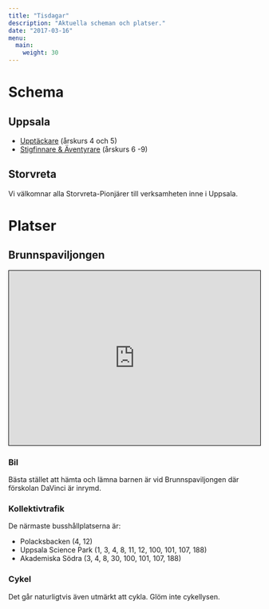 ```yaml
---
title: "Tisdagar"
description: "Aktuella scheman och platser."
date: "2017-03-16"
menu:
  main:
    weight: 30
---
```

# Schema

## Uppsala

- [Upptäckare](/tisdagar/2018-t1-ut.pdf) (årskurs 4 och 5)
- [Stigfinnare & Äventyrare](/tisdagar/2018-t1-sfat.pdf) (årskurs 6 -9)

## Storvreta
Vi välkomnar alla Storvreta-Pionjärer till verksamheten inne i Uppsala.

# Platser

## Brunnspaviljongen

<iframe width="100%" height="350" frameborder="0" scrolling="no" marginheight="0" marginwidth="0" src="http://www.openstreetmap.org/export/embed.html?bbox=17.63601779937744%2C59.83975906463954%2C17.65723943710327%2C59.84918012037049&amp;layer=mapnik&amp;marker=59.84446992580006%2C17.646628618240356" style="border: 1px solid black"></iframe>

### Bil

Bästa stället att hämta och lämna barnen är vid Brunnspaviljongen där förskolan DaVinci är inrymd.

### Kollektivtrafik
De närmaste busshållplatserna är:
- Polacksbacken (4, 12)
- Uppsala Science Park (1, 3, 4, 8, 11, 12, 100, 101, 107, 188)
- Akademiska Södra (3, 4, 8, 30, 100, 101, 107, 188)

### Cykel
Det går naturligtvis även utmärkt att cykla. Glöm inte cykellysen.

<!--
## Tipptoppen

<iframe width="100%" height="350" frameborder="0" scrolling="no" marginheight="0" marginwidth="0" src="http://www.openstreetmap.org/export/embed.html?bbox=17.699596881866455%2C59.94623172188174%2C17.720818519592285%2C59.95562263159437&amp;layer=mapnik&amp;marker=59.95092750932465%2C17.71020770072937" style="border: 1px solid black"></iframe>

## Tegelgatan 29

<iframe width="100%" height="350" frameborder="0" scrolling="no" marginheight="0" marginwidth="0" src="http://www.openstreetmap.org/export/embed.html?bbox=17.609013319015503%2C59.84782210062049%2C17.619624137878414%2C59.85253182083651&amp;layer=mapnik&amp;marker=59.8501770440428%2C17.61431872844696" style="border: 1px solid black"></iframe>
-->
